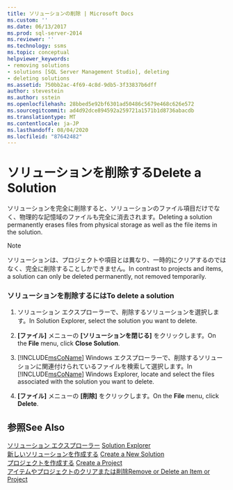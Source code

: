```yaml
---
title: ソリューションの削除 | Microsoft Docs
ms.custom: ''
ms.date: 06/13/2017
ms.prod: sql-server-2014
ms.reviewer: ''
ms.technology: ssms
ms.topic: conceptual
helpviewer_keywords:
- removing solutions
- solutions [SQL Server Management Studio], deleting
- deleting solutions
ms.assetid: 750bb2ac-4f69-4c8d-9db5-3f33837b6dff
author: stevestein
ms.author: sstein
ms.openlocfilehash: 28bbed5e92bf6301ad50486c5679e468c626e572
ms.sourcegitcommit: ad4d92dce894592a259721a1571b1d8736abacdb
ms.translationtype: MT
ms.contentlocale: ja-JP
ms.lasthandoff: 08/04/2020
ms.locfileid: "87642482"
---
```

# <a name="delete-a-solution"></a><span data-ttu-id="6c4d0-102">ソリューションを削除する</span><span class="sxs-lookup"><span data-stu-id="6c4d0-102">Delete a Solution</span></span>
  <span data-ttu-id="6c4d0-103">ソリューションを完全に削除すると、ソリューションのファイル項目だけでなく、物理的な記憶域のファイルも完全に消去されます。</span><span class="sxs-lookup"><span data-stu-id="6c4d0-103">Deleting a solution permanently erases files from physical storage as well as the file items in the solution.</span></span>  
  
> [!NOTE]  
>  <span data-ttu-id="6c4d0-104">ソリューションは、プロジェクトや項目とは異なり、一時的にクリアするのではなく、完全に削除することしかできません。</span><span class="sxs-lookup"><span data-stu-id="6c4d0-104">In contrast to projects and items, a solution can only be deleted permanently, not removed temporarily.</span></span>  
  
### <a name="to-delete-a-solution"></a><span data-ttu-id="6c4d0-105">ソリューションを削除するには</span><span class="sxs-lookup"><span data-stu-id="6c4d0-105">To delete a solution</span></span>  
  
1.  <span data-ttu-id="6c4d0-106">ソリューション エクスプローラーで、削除するソリューションを選択します。</span><span class="sxs-lookup"><span data-stu-id="6c4d0-106">In Solution Explorer, select the solution you want to delete.</span></span>  
  
2.  <span data-ttu-id="6c4d0-107">**[ファイル]** メニューの **[ソリューションを閉じる]** をクリックします。</span><span class="sxs-lookup"><span data-stu-id="6c4d0-107">On the **File** menu, click **Close Solution**.</span></span>  
  
3.  <span data-ttu-id="6c4d0-108">[!INCLUDE[msCoName](../../includes/msconame-md.md)] Windows エクスプローラーで、削除するソリューションに関連付けられているファイルを検索して選択します。</span><span class="sxs-lookup"><span data-stu-id="6c4d0-108">In [!INCLUDE[msCoName](../../includes/msconame-md.md)] Windows Explorer, locate and select the files associated with the solution you want to delete.</span></span>  
  
4.  <span data-ttu-id="6c4d0-109">**[ファイル]** メニューの **[削除]** をクリックします。</span><span class="sxs-lookup"><span data-stu-id="6c4d0-109">On the **File** menu, click **Delete**.</span></span>  
  
## <a name="see-also"></a><span data-ttu-id="6c4d0-110">参照</span><span class="sxs-lookup"><span data-stu-id="6c4d0-110">See Also</span></span>  
 <span data-ttu-id="6c4d0-111">[ソリューション エクスプローラー](solution-explorer.md) </span><span class="sxs-lookup"><span data-stu-id="6c4d0-111">[Solution Explorer](solution-explorer.md) </span></span>  
 <span data-ttu-id="6c4d0-112">[新しいソリューションを作成する](create-a-new-solution.md) </span><span class="sxs-lookup"><span data-stu-id="6c4d0-112">[Create a New Solution](create-a-new-solution.md) </span></span>  
 <span data-ttu-id="6c4d0-113">[プロジェクトを作成する](create-a-project.md) </span><span class="sxs-lookup"><span data-stu-id="6c4d0-113">[Create a Project](create-a-project.md) </span></span>  
 [<span data-ttu-id="6c4d0-114">アイテムやプロジェクトのクリアまたは削除</span><span class="sxs-lookup"><span data-stu-id="6c4d0-114">Remove or Delete an Item or Project</span></span>](remove-or-delete-an-item-or-project.md)  
  
  
